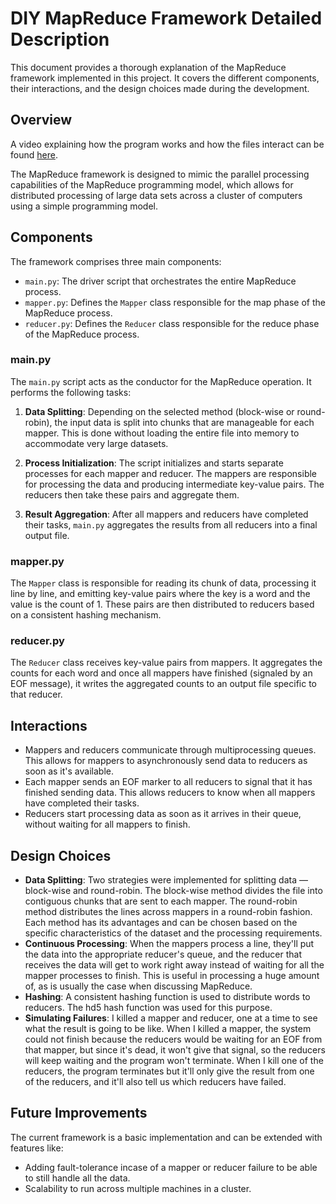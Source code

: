 # DIY MapReduce Framework Detailed Description

This document provides a thorough explanation of the MapReduce framework implemented in this project. It covers the different components, their interactions, and the design choices made during the development.

## Overview

A video explaining how the program works and how the files interact can be found [here](https://screenapp.io/app/#/shared/f31a1151-41f6-411a-9996-f9aa89bd5292).

The MapReduce framework is designed to mimic the parallel processing capabilities of the MapReduce programming model, which allows for distributed processing of large data sets across a cluster of computers using a simple programming model.

## Components

The framework comprises three main components:

- `main.py`: The driver script that orchestrates the entire MapReduce process.
- `mapper.py`: Defines the `Mapper` class responsible for the map phase of the MapReduce process.
- `reducer.py`: Defines the `Reducer` class responsible for the reduce phase of the MapReduce process.

### main.py

The `main.py` script acts as the conductor for the MapReduce operation. It performs the following tasks:

1. **Data Splitting**: Depending on the selected method (block-wise or round-robin), the input data is split into chunks that are manageable for each mapper. This is done without loading the entire file into memory to accommodate very large datasets.

2. **Process Initialization**: The script initializes and starts separate processes for each mapper and reducer. The mappers are responsible for processing the data and producing intermediate key-value pairs. The reducers then take these pairs and aggregate them.

3. **Result Aggregation**: After all mappers and reducers have completed their tasks, `main.py` aggregates the results from all reducers into a final output file.

### mapper.py

The `Mapper` class is responsible for reading its chunk of data, processing it line by line, and emitting key-value pairs where the key is a word and the value is the count of 1. These pairs are then distributed to reducers based on a consistent hashing mechanism.

### reducer.py

The `Reducer` class receives key-value pairs from mappers. It aggregates the counts for each word and once all mappers have finished (signaled by an EOF message), it writes the aggregated counts to an output file specific to that reducer.

## Interactions

- Mappers and reducers communicate through multiprocessing queues. This allows for mappers to asynchronously send data to reducers as soon as it's available.
- Each mapper sends an EOF marker to all reducers to signal that it has finished sending data. This allows reducers to know when all mappers have completed their tasks.
- Reducers start processing data as soon as it arrives in their queue, without waiting for all mappers to finish.

## Design Choices

- **Data Splitting**: Two strategies were implemented for splitting data — block-wise and round-robin. The block-wise method divides the file into contiguous chunks that are sent to each mapper. The round-robin method distributes the lines across mappers in a round-robin fashion. Each method has its advantages and can be chosen based on the specific characteristics of the dataset and the processing requirements.
- **Continuous Processing**: When the mappers process a line, they'll put the data into the appropriate reducer's queue, and the reducer that receives the data will get to work right away instead of waiting for all the mapper processes to finish. This is useful in processing a huge amount of, as is usually the case when discussing MapReduce.
- **Hashing**: A consistent hashing function is used to distribute words to reducers. The hd5 hash function was used for this purpose.
- **Simulating Failures**: I killed a mapper and reducer, one at a time to see what the result is going to be like. When I killed a mapper, the system could not finish because the reducers would be waiting for an EOF from that mapper, but since it's dead, it won't give that signal, so the reducers will keep waiting and the program won't terminate. When I kill one of the reducers, the program terminates but it'll only give the result from one of the reducers, and it'll also tell us which reducers have failed.

## Future Improvements

The current framework is a basic implementation and can be extended with features like:

- Adding fault-tolerance incase of a mapper or reducer failure to be able to still handle all the data.
- Scalability to run across multiple machines in a cluster.